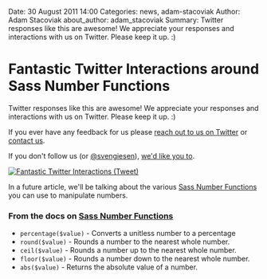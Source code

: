 Date: 30 August 2011 14:00
Categories: news, adam-stacoviak
Author: Adam Stacoviak
about_author: adam_stacoviak
Summary: Twitter responses like this are awesome! We appreciate your responses and interactions with us on Twitter. Please keep it up. :)

# Fantastic Twitter Interactions around Sass Number Functions

Twitter responses like this are awesome! We appreciate your responses and interactions with us on Twitter. Please keep it up. :)

If you ever have any feedback for us please [reach out to us on Twitter](https://twitter.com/TheSassWay) or [contact us](/contact).

If you don't follow us (or [@svengiesen](https://twitter.com/svengiesen)), [we'd like you to](https://twitter.com/TheSassWay).

<a href="https://twitter.com/#!/svengiesen/status/108577210276913152">
  <img src="/attachments/fantastic-twitter-interactions-tweet.png" class="full" alt="Fantastic Twitter Interactions (Tweet)" />
</a>

In a future article, we'll be talking about the various [Sass Number Functions](http://sass-lang.com/docs/yardoc/Sass/Script/Functions.html#number_functions) you can use to manipulate numbers.

### From the docs on [Sass Number Functions](http://sass-lang.com/docs/yardoc/Sass/Script/Functions.html#number_functions)

* `percentage($value)` - Converts a unitless number to a percentage
* `round($value)` - Rounds a number to the nearest whole number.
* `ceil($value)` - Rounds a number up to the nearest whole number.
* `floor($value)` - Rounds a number down to the nearest whole number.
* `abs($value)` - Returns the absolute value of a number.